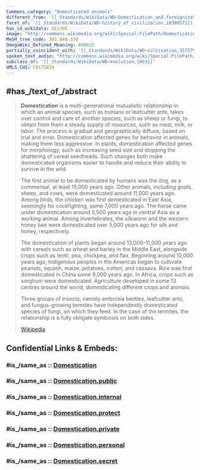 ```yaml
---
Commons_category: "Domesticated animals"
different_from: '[[_Standards/WikiData/WD~Domestication_and_foreignization,5290237]]'
facet_of: '[[_Standards/WikiData/WD~history_of_civilization,10300571]]'
has_id_wikidata: Q11395
image: "http://commons.wikimedia.org/wiki/Special:FilePath/Domestication%20Timeline.jpg"
MeSH_tree_code: J01.040.330
OmegaWiki_Defined_Meaning: 808812
partially_coincident_with: '[[_Standards/WikiData/WD~cultivation,357279]]'
spoken_text_audio: "http://commons.wikimedia.org/wiki/Special:FilePath/Hy-%D4%B8%D5%B6%D5%BF%D5%A5%D5%AC%D5%A1%D6%81%D5%B8%D6%82%D5%B4%20%28Domestication%29.ogg"
subclass_of: '[[_Standards/WikiData/WD~evolution,1063]]'
UMLS_CUI: C0175819
---
```


## #has_/text_of_/abstract 

> **Domestication** is a multi-generational mutualistic relationship in which an animal species, such as humans or leafcutter ants, takes over control and care of another species, such as sheep or fungi, to obtain from them a steady supply of resources, such as meat, milk, or labor. The process is gradual and geographically diffuse, based on trial and error. Domestication affected genes for behavior in animals, making them less aggressive. In plants, domestication affected genes for morphology, such as increasing seed size and stopping the shattering of cereal seedheads. Such changes both make domesticated organisms easier to handle and reduce their ability to survive in the wild.
>
> The first animal to be domesticated by humans was the dog, as a commensal, at least 15,000 years ago. Other animals, including goats, sheep, and cows, were domesticated around 11,000 years ago. Among birds, the chicken was first domesticated in East Asia, seemingly for cockfighting, some 7,000 years ago. The horse came under domestication around 5,500 years ago in central Asia as a working animal. Among invertebrates, the silkworm and the western honey bee were domesticated over 5,000 years ago for silk and honey, respectively.
>
> The domestication of plants began around 13,000–11,000 years ago with cereals such as wheat and barley in the Middle East, alongside crops such as lentil, pea, chickpea, and flax. Beginning around 10,000 years ago, Indigenous peoples in the Americas began to cultivate peanuts, squash, maize, potatoes, cotton, and cassava. Rice was first domesticated in China some 9,000 years ago. In Africa, crops such as sorghum were domesticated. Agriculture developed in some 13 centres around the world, domesticating different crops and animals.
>
> Three groups of insects, namely ambrosia beetles, leafcutter ants, and fungus-growing termites have independently domesticated species of fungi, on which they feed. In the case of the termites, the relationship is a fully obligate symbiosis on both sides.
>
> [Wikipedia](https://en.wikipedia.org/wiki/Domestication) 


## Confidential Links & Embeds: 

### #is_/same_as :: [Domestication](/_Standards/Society/Economics/Industry/Agriculture/Domestication.md) 

### #is_/same_as :: [Domestication.public](/_public/Society/Economics/Industry/Agriculture/Domestication.public.md) 

### #is_/same_as :: [Domestication.internal](/_internal/Society/Economics/Industry/Agriculture/Domestication.internal.md) 

### #is_/same_as :: [Domestication.protect](/_protect/Society/Economics/Industry/Agriculture/Domestication.protect.md) 

### #is_/same_as :: [Domestication.private](/_private/Society/Economics/Industry/Agriculture/Domestication.private.md) 

### #is_/same_as :: [Domestication.personal](/_personal/Society/Economics/Industry/Agriculture/Domestication.personal.md) 

### #is_/same_as :: [Domestication.secret](/_secret/Society/Economics/Industry/Agriculture/Domestication.secret.md)

